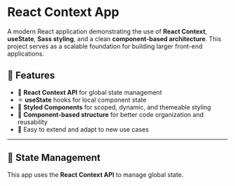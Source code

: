 # React Context App

A modern React application demonstrating the use of **React Context**, **useState**, **Sass styling**, and a clean **component-based architecture**. This project serves as a scalable foundation for building larger front-end applications.

## 🚀 Features

- 🔄 **React Context API** for global state management
- ⚛️ **useState** hooks for local component state
- 💅 **Styled Components** for scoped, dynamic, and themeable styling
- 🧱 **Component-based structure** for better code organization and reusability
- 🧩 Easy to extend and adapt to new use cases

---

## 🧩 State Management

This app uses the **React Context API** to manage global state.

